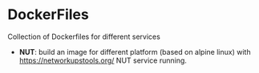 # DockerFiles
Collection of Dockerfiles for different services

- **NUT**: build an image for different platform (based on alpine linux) with https://networkupstools.org/ NUT service running.
